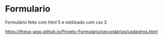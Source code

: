 # Formulario
Formulário feito com html 5 e estilizado com css 3

https://theus-iago.github.io/Projeto-Formulario/secundários/cadastros.html 
